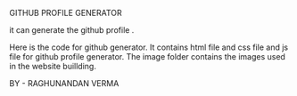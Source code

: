 GITHUB PROFILE GENERATOR

it can generate the github profile .

Here is the code for github generator.
It contains html file and css file  and js file for github profile generator.
The image folder contains the images used in the website buillding.

BY - RAGHUNANDAN VERMA